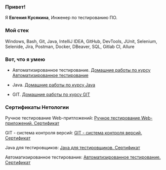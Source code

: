 ### Привет!
Я <b>Евгения Кусякина</b>, Инженер по тестированию ПО.

### Мой стек
Windows, Bash, Git, Java, IntelliJ IDEA, GitHub, DevTools, JUnit, Selenium, Selenide, Jira, Postman, Docker, DBeaver, SQL, Gitlab CI, Allure 

### Вот, что я умею
- Автоматизированное тестирование. [Домашние работы по курсу Автоматизированное тестирование](https://github.com/Ev-genia-Moon/AutoTesting/tree/main)
  
- Java. [Домашние работы по курсу Java](https://github.com/Ev-genia-Moon/JAVA/tree/main)

- GIT. [Домашние работы по курсу GIT](https://github.com/Ev-genia-Moon/GIT)

### Сертификаты Нетологии

Ручное тестирование Web-притложений: [Ручное тестирование Web-приложений. Сертификат](https://netology.ru/sharing/ec099fd0c728d646a9264a3754b6377f?utm_source=social&utm_campaign=certificate_lms )

GIT - система контроля версий: [GIT - система контроля версий. Сертификат](https://netology.ru/sharing/412cf09f7ff595bdfc278b0f7ae209f2?utm_source=social&utm_campaign=certificate_lms )

Java для тестировщиков: [Java для тестировщиков. Сертификат](https://netology.ru/sharing/f2bee2297abf2acaeb4b87cb8df4a717?utm_source=social&utm_campaign=certificate_lms )

Автоматизированное тестирование: [Автоматизированное тестирование. Сертификат](https://netology.ru/sharing/68c00618be7abd18f7cb2c67274a943e?utm_source=social&utm_campaign=certificate_lms )

